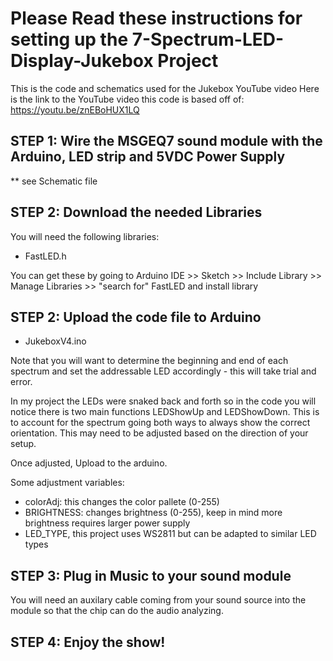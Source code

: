 # Please Read these instructions for setting up the 7-Spectrum-LED-Display-Jukebox Project
This is the code and schematics used for the Jukebox YouTube video
Here is the link to the YouTube video this code is based off of: https://youtu.be/znEBoHUX1LQ

## STEP 1: Wire the MSGEQ7 sound module with the Arduino, LED strip and 5VDC Power Supply
** see Schematic file

## STEP 2: Download the needed Libraries
You will need the following libraries:

- FastLED.h

You can get these by going to Arduino IDE >> Sketch >> Include Library >> Manage Libraries >> "search for" FastLED and install library

## STEP 2: Upload the code file to Arduino
 - JukeboxV4.ino

Note that you will want to determine the beginning and end of each spectrum and set the addressable LED accordingly - this will take trial and error. 

In my project the LEDs were snaked back and forth so in the code you will notice there is two main functions LEDShowUp and LEDShowDown. This is to account for the spectrum going both ways to always show the correct orientation. This may need to be adjusted based on the direction of your setup.

Once adjusted, Upload to the arduino.

Some adjustment variables:
- colorAdj: this changes the color pallete (0-255)
- BRIGHTNESS: changes brightness (0-255), keep in mind more brightness requires larger power supply
- LED_TYPE, this project uses WS2811 but can be adapted to similar LED types

## STEP 3: Plug in Music to your sound module
You will need an auxilary cable coming from your sound source into the module so that the chip can do the audio analyzing.

## STEP 4: Enjoy the show!

